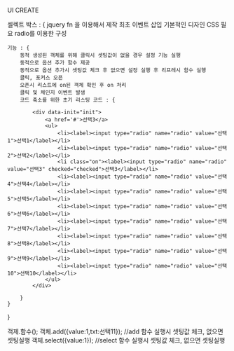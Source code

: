 UI CREATE



셀렉트 박스 : {
	jquery fn 을 이용해서 제작
	최초 이벤트 삽입
	기본적인 디자인 CSS 필요
	radio를 이용한 구성

	기능 : {
		동적 생성된 객체를 위해 클릭시 셋팅값이 없을 경우 설정 기능 실행
		동적으로 옵션 추가 함수 제공
		동적으로 옵션 추가시 셋팅값 체크 후 없으면 설정 실행 후 리프레시 함수 실행
		클릭, 포커스 오픈
		오픈시 리스트에 on된 객체 확인 후 on 처리
		클릭 및 체인지 이벤트 발생
		코드 축소를 위한 초기 리스팅 코드 : {

			<div data-init="init">
				<a href='#'>선택3</a>
				<ul>
					<li><label><input type="radio" name="radio" value="선택1">선택1</label></li>
					<li><label><input type="radio" name="radio" value="선택2">선택2</label></li>
					<li class="on"><label><input type="radio" name="radio" value="선택3" checked="checked">선택3</label></li>
					<li><label><input type="radio" name="radio" value="선택4">선택4</label></li>
					<li><label><input type="radio" name="radio" value="선택5">선택5</label></li>
					<li><label><input type="radio" name="radio" value="선택6">선택6</label></li>
					<li><label><input type="radio" name="radio" value="선택7">선택7</label></li>
					<li><label><input type="radio" name="radio" value="선택8">선택8</label></li>
					<li><label><input type="radio" name="radio" value="선택9">선택9</label></li>
					<li><label><input type="radio" name="radio" value="선택10">선택10</label></li>
				</ul>
			</div>

		}
	}
}


객제.함수();
객체.add({value:1,txt:선택11}); //add 함수 실행시 셋팅값 체크, 없으면 셋팅실행
객체.select({value:1}); //select 함수 실행시 셋팅값 체크, 없으면 셋팅실행
